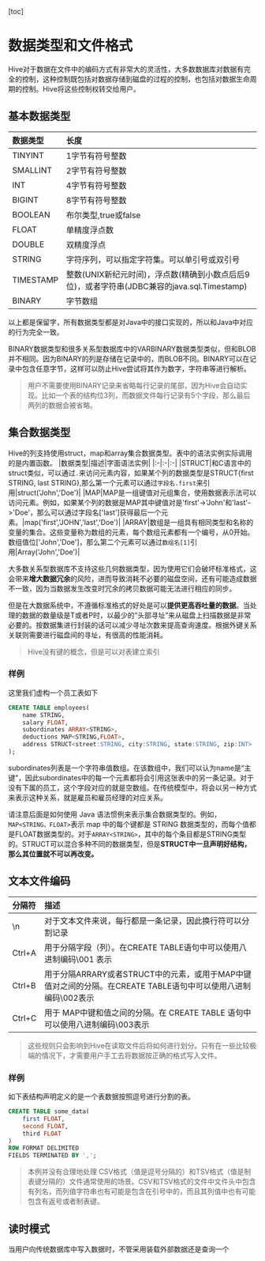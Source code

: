 [toc]
# 数据类型和文件格式
Hive对于数据在文件中的编码方式有非常大的灵活性，大多数数据库对数据有完全的控制，这种控制既包括对数据存储到磁盘的过程的控制，也包括对数据生命周期的控制。Hive将这些控制权转交给用户。

## 基本数据类型

|数据类型|长度|
|:-|:-|
|TINYINT|1字节有符号整数|
|SMALLINT|2字节有符号整数|
|INT|4字节有符号整数|
|BIGINT|8字节有符号整数|
|BOOLEAN|布尔类型,true或false|
|FLOAT|单精度浮点数|
|DOUBLE|双精度浮点|
|STRING|字符序列，可以指定字符集。可以单引号或双引号|
|TIMESTAMP|整数(UNIX新纪元时间)，浮点数(精确到小数点后后9位)，或者字符串(JDBC兼容的java.sql.Timestamp)|
|BINARY|字节数组|

以上都是保留字，所有数据类型都是对Java中的接口实现的，所以和Java中对应的行为完全一致。

BINARY数据类型和很多关系型数据库中的VARBINARY数据类型类似，但和BLOB并不相同。因为BINARY的列是存储在记录中的，而BLOB不同。BINARY可以在记录中包含任意字节，这样可以防止Hive尝试将其作为数字，字符串等进行解析。

> 用户不需要使用BINARY记录来省略每行记录的尾部，因为Hive会自动实现。比如一个表的结构位3列，而数据文件每行记录有5个字段，那么最后两列的数据会被省略。

## 集合数据类型
Hive的列支持使用struct，map和array集合数据类型。表中的语法实例实际调用的是内置函数。
|数据类型|描述|字面语法实例|
|:-|:-|:-|
|STRUCT|和C语言中的struct类似，可以通过`.`来访问元素内容，如果某个列的数据类型是STRUCT{first STRING, last STRING},那么第一个元素可以通过`字段名.first`来引用|struct('John','Doe')|
|MAP|MAP是一组键值对元组集合，使用数据表示法可以访问元素。例如，如果某个列的数据是MAP其中键值对是'first'->'John'和'last'->'Doe'，那么可以通过字段名['last']获得最后一个元素。|map('first','JOHN','last','Doe')|
|ARRAY|数组是一组具有相同类型和名称的变量的集合。这些变量称为数组的元素，每个数组元素都有一个编号，从0开始。数组值位['John','Doe']，那么第二个元素可以通过`数组名[1]`引用|Array('John','Doe')|

大多数关系型数据库不支持这些几何数据类型，因为使用它们会破坏标准格式，这会带来**增大数据冗余**的风险，进而导致消耗不必要的磁盘空间，还有可能造成数据不一致，因为当数据发生改变时冗余的拷贝数据可能无法进行相应的同步。

但是在大数据系统中，不遵循标准格式的好处是可以**提供更高吞吐量的数据**。当处理的数据的数量级是T或者P时，以最少的“头部寻址”来从磁盘上扫描数据是非常必要的。按数据集进行封装的话可以减少寻址次数来提高查询速度。根据外键关系关联则需要进行磁盘间的寻址，有很高的性能消耗。

> Hive没有键的概念，但是可以对表建立索引

### 样例
这里我们虚构一个员工表如下
```sql
CREATE TABLE employees(
    name STRING,
    salary FLOAT,
    subordinates ARRAY<STRING>,
    deductions MAP<STRING,FLOAT>,
    address STRUCT<street:STRING, city:STRING, state:STRING, zip:INT>
);
```
subordinates列表是一个字符串值数组。在该数组中，我们可以认为name是“主键”，因此subordinates中的每一个元素都将会引用这张表中的另一条记录。对于没有下属的员工，这个字段对应的就是空数组。在传统模型中，将会以另一种方式来表示这种关系，就是雇员和雇员经理的对应关系。

请注意后面是如何使用 Java 语法惯例来表示集合数据类型的。例如，`MAP<STRING，FLOAT>`表示 map 中的每个键都是 STRING 数据类型的，而每个值都是FLOAT数据类型的。对于`ARRAY<STRING>`，其中的每个条目都是STRING类型的。STRUCT可以混合多种不同的数据类型，但是**STRUCT中一旦声明好结构，那么其位置就不可以再改变。**

## 文本文件编码
|分隔符|描述|
|:-|:-|
|\n|对于文本文件来说，每行都是一条记录，因此换行符可以分割记录|
|Ctrl+A|用于分隔字段（列）。在CREATE TABLE语句中可以使用八进制编码\001 表示|
|Ctrl+B|用于分隔ARRARY或者STRUCT中的元素，或用于MAP中键值对之间的分隔。在CREATE TABLE语句中可以使用八进制编码\002表示|
|Ctrl+C|用于 MAP中键和值之间的分隔。在 CREATE TABLE 语句中可以使用八进制编码\003表示|

> 这些规则只会影响到Hive在读取文件后将如何进行划分。只有在一些比较极端的情况下，才需要用户手工去将数据按正确的格式写入文件。

### 样例
如下表结构声明定义的是一个表数据按照逗号进行分割的表。
```sql
CREATE TABLE some_data(
    first FLOAT,
    second FLOAT,
    third FLOAT
)
ROW FORMAT DELIMITED
FIELDS TERMINATED BY ',';
```
> 本例并没有合理地处理 CSV格式（值是逗号分隔的）和TSV格式（值是制表键分隔的）文件通常使用的场景。CSV和TSV格式的文件中文件头中包含有列名，而列值字符串也有可能是包含在引号中的，而且其列值中也有可能包含有返号或者制表键。

## 读时模式
当用户向传统数据库中写入数据时，不管采用装载外部数据还是查询一个